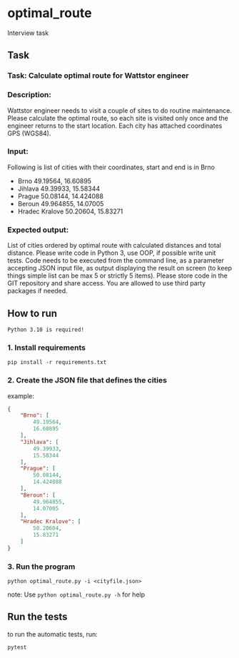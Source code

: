 # optimal_route
Interview task


## Task

### Task: Calculate optimal route for Wattstor engineer

### Description:
Wattstor engineer needs to visit a couple of sites to do routine maintenance.
Please calculate the optimal route, so each site is visited only once and the engineer returns
to the start location.
Each city has attached coordinates GPS (WGS84).
### Input:
Following is list of cities with their coordinates, start and end is in Brno
- Brno 49.19564, 16.60895
- Jihlava 49.39933, 15.58344
- Prague 50.08144, 14.424088
- Beroun 49.964855, 14.07005
- Hradec Kralove 50.20604, 15.83271

### Expected output:
List of cities ordered by optimal route with calculated distances and total distance.
Please write code in Python 3, use OOP, if possible write unit tests.
Code needs to be executed from the command line, as a parameter accepting JSON input
file, as output displaying the result on screen (to keep things simple list can be max 5 or
strictly 5 items).
Please store code in the GIT repository and share access. You are allowed to use third party
packages if needed.

## How to run

    Python 3.10 is required!

### 1. Install requirements

    pip install -r requirements.txt

### 2. Create the JSON file that defines the cities

example:

```json
{
    "Brno": [
        49.19564,
        16.60895
    ],
    "Jihlava": [
        49.39933,
        15.58344
    ],
    "Prague": [
        50.08144,
        14.424088
    ],
    "Beroun": [
        49.964855,
        14.07005
    ],
    "Hradec Kralove": [
        50.20604,
        15.83271
    ]
}
```

### 3. Run the program

    python optimal_route.py -i <cityfile.json>


note: Use `python optimal_route.py -h` for help


## Run the tests

to run the automatic tests, run:

    pytest